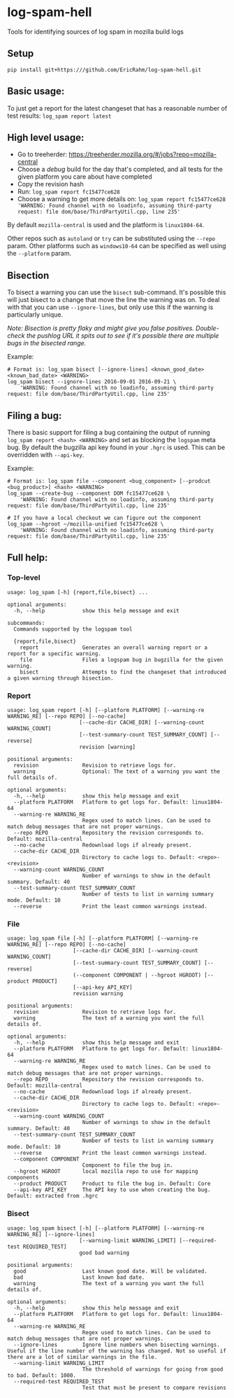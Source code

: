 # log-spam-hell
Tools for identifying sources of log spam in mozilla build logs

## Setup
```
pip install git+https:///github.com/EricRahm/log-spam-hell.git
```

## Basic usage:
To just get a report for the latest changeset that has a reasonable number of test results:
`log_spam report latest`

## High level usage:
- Go to treeherder: https://treeherder.mozilla.org/#/jobs?repo=mozilla-central
- Choose a *debug* build for the day that's completed, and all tests for the given platform you care about have completed
- Copy the revision hash
- Run:
`log_spam report fc15477ce628`
- Choose a warning to get more details on:
`log_spam report fc15477ce628 'WARNING: Found channel with no loadinfo, assuming third-party request: file dom/base/ThirdPartyUtil.cpp, line 235'`

By default `mozilla-central` is used and the platform is `linux1804-64`.

Other repos such as `autoland` or `try` can be substituted using the `--repo` param. Other platforms such as `windows10-64` can be specified as well using the `--platform` param.

## Bisection
To bisect a warning you can use the `bisect` sub-command. It's possible this will just bisect to a change that move the line the warning was on. To deal with that you can use `--ignore-lines`, but only use this if the warning is particularly unique.

*Note: Bisection is pretty flaky and might give you false positives. Double-check the pushlog URL it spits out to see if it's possible there are multiple bugs in the bisected range.*

Example:
```
# Format is: log_spam bisect [--ignore-lines] <known_good_date> <known_bad_date> <WARNING>
log_spam bisect --ignore-lines 2016-09-01 2016-09-21 \
    'WARNING: Found channel with no loadinfo, assuming third-party request: file dom/base/ThirdPartyUtil.cpp, line 235'
```

## Filing a bug:

There is basic support for filing a bug containing the output of running `log_spam report <hash> <WARNING>` and set as blocking the `logspam` meta bug. By default the bugzilla api key found in your `.hgrc` is used. This can be overridden with `--api-key`.

Example:
```
# Format is: log_spam file --component <bug_component> [--prodcut <bug_product>] <hash> <WARNING>
log_spam --create-bug --component DOM fc15477ce628 \
    'WARNING: Found channel with no loadinfo, assuming third-party request: file dom/base/ThirdPartyUtil.cpp, line 235'

# If you have a local checkout we can figure out the component
log_spam --hgroot ~/mozilla-unified fc15477ce628 \
    'WARNING: Found channel with no loadinfo, assuming third-party request: file dom/base/ThirdPartyUtil.cpp, line 235'
```

## Full help:
### Top-level
```
usage: log_spam [-h] {report,file,bisect} ...

optional arguments:
  -h, --help            show this help message and exit

subcommands:
  Commands supported by the logspam tool

  {report,file,bisect}
    report              Generates an overall warning report or a report for a specific warning.
    file                Files a logspam bug in bugzilla for the given warning.
    bisect              Attempts to find the changeset that introduced a given warning through bisection.
```
### Report
```
usage: log_spam report [-h] [--platform PLATFORM] [--warning-re WARNING_RE] [--repo REPO] [--no-cache]
                       [--cache-dir CACHE_DIR] [--warning-count WARNING_COUNT]
                       [--test-summary-count TEST_SUMMARY_COUNT] [--reverse]
                       revision [warning]

positional arguments:
  revision              Revision to retrieve logs for.
  warning               Optional: The text of a warning you want the full details of.

optional arguments:
  -h, --help            show this help message and exit
  --platform PLATFORM   Platform to get logs for. Default: linux1804-64
  --warning-re WARNING_RE
                        Regex used to match lines. Can be used to match debug messages that are not proper warnings.
  --repo REPO           Repository the revision corresponds to. Default: mozilla-central
  --no-cache            Redownload logs if already present.
  --cache-dir CACHE_DIR
                        Directory to cache logs to. Default: <repo>-<revision>
  --warning-count WARNING_COUNT
                        Number of warnings to show in the default summary. Default: 40
  --test-summary-count TEST_SUMMARY_COUNT
                        Number of tests to list in warning summary mode. Default: 10
  --reverse             Print the least common warnings instead.
```
### File
```
usage: log_spam file [-h] [--platform PLATFORM] [--warning-re WARNING_RE] [--repo REPO] [--no-cache]
                     [--cache-dir CACHE_DIR] [--warning-count WARNING_COUNT]
                     [--test-summary-count TEST_SUMMARY_COUNT] [--reverse]
                     (--component COMPONENT | --hgroot HGROOT) [--product PRODUCT]
                     [--api-key API_KEY]
                     revision warning

positional arguments:
  revision              Revision to retrieve logs for.
  warning               The text of a warning you want the full details of.

optional arguments:
  -h, --help            show this help message and exit
  --platform PLATFORM   Platform to get logs for. Default: linux1804-64
  --warning-re WARNING_RE
                        Regex used to match lines. Can be used to match debug messages that are not proper warnings.
  --repo REPO           Repository the revision corresponds to. Default: mozilla-central
  --no-cache            Redownload logs if already present.
  --cache-dir CACHE_DIR
                        Directory to cache logs to. Default: <repo>-<revision>
  --warning-count WARNING_COUNT
                        Number of warnings to show in the default summary. Default: 40
  --test-summary-count TEST_SUMMARY_COUNT
                        Number of tests to list in warning summary mode. Default: 10
  --reverse             Print the least common warnings instead.
  --component COMPONENT
                        Component to file the bug in.
  --hgroot HGROOT       local mozilla repo to use for mapping components
  --product PRODUCT     Product to file the bug in. Default: Core
  --api-key API_KEY     The API key to use when creating the bug. Default: extracted from .hgrc
```
### Bisect
```
usage: log_spam bisect [-h] [--platform PLATFORM] [--warning-re WARNING_RE] [--ignore-lines]
                       [--warning-limit WARNING_LIMIT] [--required-test REQUIRED_TEST]
                       good bad warning

positional arguments:
  good                  Last known good date. Will be validated.
  bad                   Last known bad date.
  warning               The text of a warning you want the full details of.

optional arguments:
  -h, --help            show this help message and exit
  --platform PLATFORM   Platform to get logs for. Default: linux1804-64
  --warning-re WARNING_RE
                        Regex used to match lines. Can be used to match debug messages that are not proper warnings.
  --ignore-lines        Ignore line numbers when bisecting warnings. Useful if the line number of the warning has changed. Not so useful if there are a lot of similar warnings in the file.
  --warning-limit WARNING_LIMIT
                        The threshold of warnings for going from good to bad. Default: 1000.
  --required-test REQUIRED_TEST
                        Test that must be present to compare revisions
```
